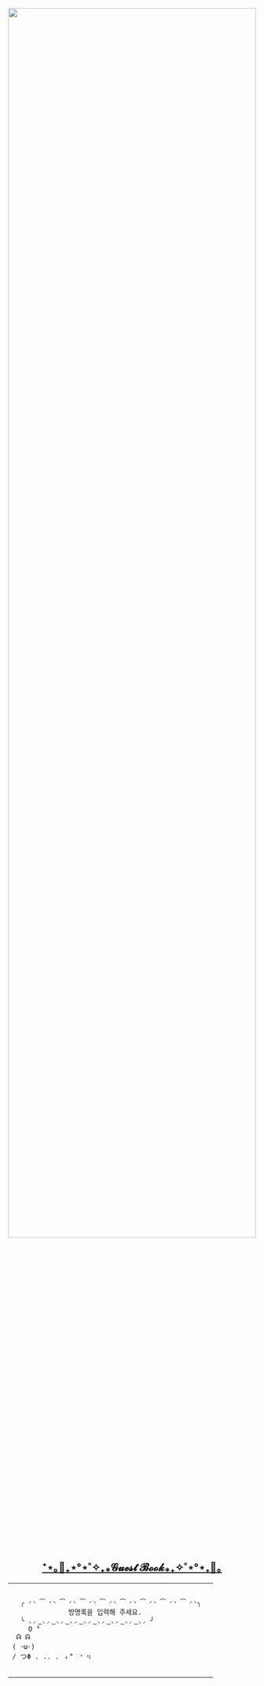 
<img src="https://user-images.githubusercontent.com/101504594/234354992-88f43717-fdaa-45b4-b148-e0834cac840e.gif" width="100%" height="80%">


<h2 align="center" te>
  <a href="https://github.com/JEM1224/JEM1224/issues/1">
    <strong>⁺⋆｡🦋₊⋆°⋆˚✧₊⁎𝓖𝓾𝓮𝓼𝓽 𝓑𝓸𝓸𝓴⁎₊✧˚⋆°⋆₊🦋｡</strong>
  </a>
</h2>
<table align ="center">
  <td>
  <pre>
    <code>
  ╭ ◜◝ ͡ ◜◝ ͡ ◜◝ ͡ ◜◝ ͡ ◜◝ ͡ ◜◝ ͡ ◜◝ ͡ ◜◝ ͡ ◜◝╮
              방명록을 입력해 주세요.
  ╰ ◟◞ ͜ ◟◞ ͜ ◟◞ ͜ ◟◞ ͜ ◟◞ ͜ ◟◞ ͜ ◟◞ ͜ ◟◞ ͜ ◟◞ ╯
    O °
 ᕱ ᕱ
( ･ω･)
/ つΦ . .. . ﹢ ⃰ ଂ ಇ
    </code>
</pre>
</td>
  <td>

<!-- Guestbook -->

